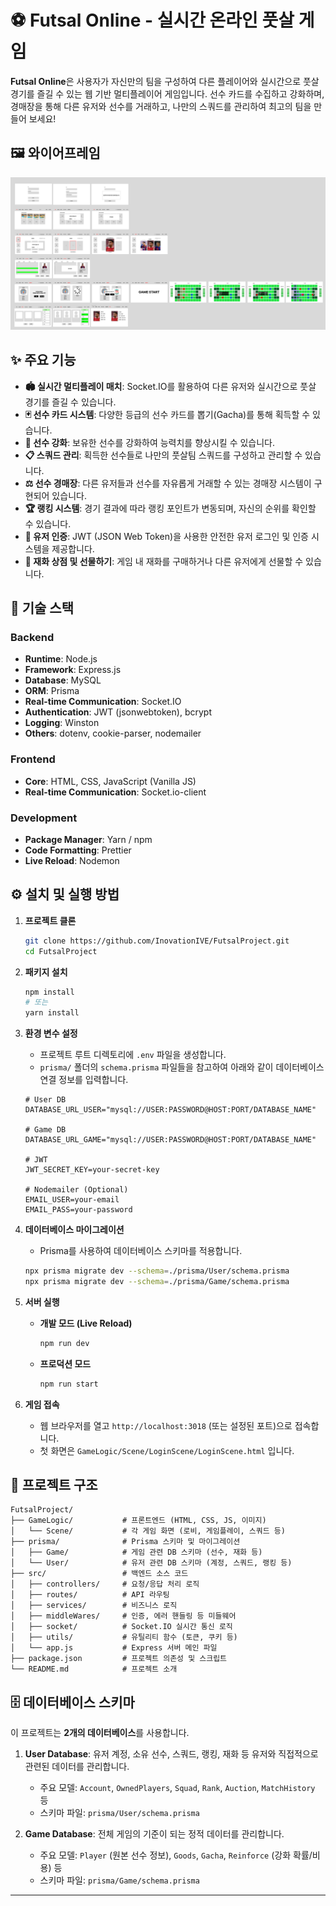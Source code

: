 # ⚽ Futsal Online - 실시간 온라인 풋살 게임

**Futsal Online**은 사용자가 자신만의 팀을 구성하여 다른 플레이어와 실시간으로 풋살 경기를 즐길 수 있는 웹 기반 멀티플레이어 게임입니다. 선수 카드를 수집하고 강화하며, 경매장을 통해 다른 유저와 선수를 거래하고, 나만의 스쿼드를 관리하여 최고의 팀을 만들어 보세요!

## 🖼️ 와이어프레임

![Futsal Online Wireframe](./GameLogic/Image/wireframe_resize.png)

## ✨ 주요 기능

- **🏟️ 실시간 멀티플레이 매치**: Socket.IO를 활용하여 다른 유저와 실시간으로 풋살 경기를 즐길 수 있습니다.
- **🃏 선수 카드 시스템**: 다양한 등급의 선수 카드를 뽑기(Gacha)를 통해 획득할 수 있습니다.
- **💪 선수 강화**: 보유한 선수를 강화하여 능력치를 향상시킬 수 있습니다.
- **📋 스쿼드 관리**: 획득한 선수들로 나만의 풋살팀 스쿼드를 구성하고 관리할 수 있습니다.
- **⚖️ 선수 경매장**: 다른 유저들과 선수를 자유롭게 거래할 수 있는 경매장 시스템이 구현되어 있습니다.
- **🏆 랭킹 시스템**: 경기 결과에 따라 랭킹 포인트가 변동되며, 자신의 순위를 확인할 수 있습니다.
- **🔐 유저 인증**: JWT (JSON Web Token)을 사용한 안전한 유저 로그인 및 인증 시스템을 제공합니다.
- **🎁 재화 상점 및 선물하기**: 게임 내 재화를 구매하거나 다른 유저에게 선물할 수 있습니다.

## 🚀 기술 스택

### Backend
- **Runtime**: Node.js
- **Framework**: Express.js
- **Database**: MySQL
- **ORM**: Prisma
- **Real-time Communication**: Socket.IO
- **Authentication**: JWT (jsonwebtoken), bcrypt
- **Logging**: Winston
- **Others**: dotenv, cookie-parser, nodemailer

### Frontend
- **Core**: HTML, CSS, JavaScript (Vanilla JS)
- **Real-time Communication**: Socket.io-client

### Development
- **Package Manager**: Yarn / npm
- **Code Formatting**: Prettier
- **Live Reload**: Nodemon

## ⚙️ 설치 및 실행 방법

1.  **프로젝트 클론**
    ```bash
    git clone https://github.com/InovationIVE/FutsalProject.git
    cd FutsalProject
    ```

2.  **패키지 설치**
    ```bash
    npm install
    # 또는
    yarn install
    ```

3.  **환경 변수 설정**
    - 프로젝트 루트 디렉토리에 `.env` 파일을 생성합니다.
    - `prisma/` 폴더의 `schema.prisma` 파일들을 참고하여 아래와 같이 데이터베이스 연결 정보를 입력합니다.
    ```env
    # User DB
    DATABASE_URL_USER="mysql://USER:PASSWORD@HOST:PORT/DATABASE_NAME"

    # Game DB
    DATABASE_URL_GAME="mysql://USER:PASSWORD@HOST:PORT/DATABASE_NAME"

    # JWT
    JWT_SECRET_KEY=your-secret-key

    # Nodemailer (Optional)
    EMAIL_USER=your-email
    EMAIL_PASS=your-password
    ```

4.  **데이터베이스 마이그레이션**
    - Prisma를 사용하여 데이터베이스 스키마를 적용합니다.
    ```bash
    npx prisma migrate dev --schema=./prisma/User/schema.prisma
    npx prisma migrate dev --schema=./prisma/Game/schema.prisma
    ```

5.  **서버 실행**
    - **개발 모드 (Live Reload)**
      ```bash
      npm run dev
      ```
    - **프로덕션 모드**
      ```bash
      npm run start
      ```

6.  **게임 접속**
    - 웹 브라우저를 열고 `http://localhost:3018` (또는 설정된 포트)으로 접속합니다.
    - 첫 화면은 `GameLogic/Scene/LoginScene/LoginScene.html` 입니다.

## 📁 프로젝트 구조

```
FutsalProject/
├── GameLogic/           # 프론트엔드 (HTML, CSS, JS, 이미지)
│   └── Scene/           # 각 게임 화면 (로비, 게임플레이, 스쿼드 등)
├── prisma/              # Prisma 스키마 및 마이그레이션
│   ├── Game/            # 게임 관련 DB 스키마 (선수, 재화 등)
│   └── User/            # 유저 관련 DB 스키마 (계정, 스쿼드, 랭킹 등)
├── src/                 # 백엔드 소스 코드
│   ├── controllers/     # 요청/응답 처리 로직
│   ├── routes/          # API 라우팅
│   ├── services/        # 비즈니스 로직
│   ├── middleWares/     # 인증, 에러 핸들링 등 미들웨어
│   ├── socket/          # Socket.IO 실시간 통신 로직
│   ├── utils/           # 유틸리티 함수 (토큰, 쿠키 등)
│   └── app.js           # Express 서버 메인 파일
├── package.json         # 프로젝트 의존성 및 스크립트
└── README.md            # 프로젝트 소개
```

## 🗄️ 데이터베이스 스키마

이 프로젝트는 **2개의 데이터베이스**를 사용합니다.

1.  **User Database**: 유저 계정, 소유 선수, 스쿼드, 랭킹, 재화 등 유저와 직접적으로 관련된 데이터를 관리합니다.
    - 주요 모델: `Account`, `OwnedPlayers`, `Squad`, `Rank`, `Auction`, `MatchHistory` 등
    - 스키마 파일: `prisma/User/schema.prisma`

2.  **Game Database**: 전체 게임의 기준이 되는 정적 데이터를 관리합니다.
    - 주요 모델: `Player` (원본 선수 정보), `Goods`, `Gacha`, `Reinforce` (강화 확률/비용) 등
    - 스키마 파일: `prisma/Game/schema.prisma`

---

